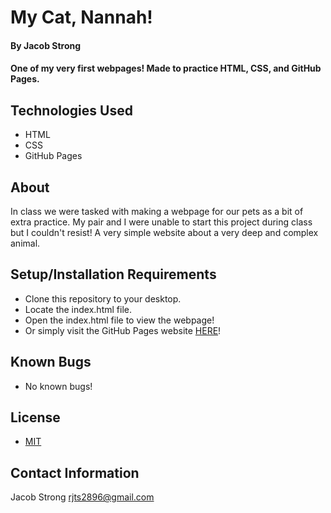 # My Cat, Nannah!

#### By Jacob Strong

#### One of my very first webpages! Made to practice HTML, CSS, and GitHub Pages.

## Technologies Used

* HTML
* CSS
* GitHub Pages

## About

In class we were tasked with making a webpage for our pets as a bit of extra practice. My pair and I were unable to start this project during class but I couldn't resist! A very simple website about a very deep and complex animal.

## Setup/Installation Requirements

* Clone this repository to your desktop.
* Locate the index.html file.
* Open the index.html file to view the webpage!
* Or simply visit the GitHub Pages website [HERE](https://jacobtstrong.github.io/nannah/)!

## Known Bugs

* No known bugs!

## License

* [MIT](https://en.wikipedia.org/wiki/MIT_License)

## Contact Information

Jacob Strong <a href="mailto:rjts2896@gmail.com">rjts2896@gmail.com</a>
